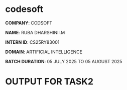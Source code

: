 # codesoft

**COMPANY**: CODSOFT

**NAME**: RUBA DHARSHINII.M

**INTERN ID**: CS25RY83001

**DOMAIN**: ARTIFICIAL INTELLIGENCE

**BATCH DURATION**: 05 JULY 2025 TO 05 AUGUST 2025

# OUTPUT FOR TASK2
